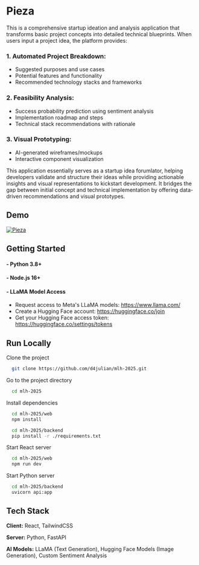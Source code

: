 
# Pieza

This is a comprehensive startup ideation and analysis application that transforms basic project concepts into detailed technical blueprints. When users input a project idea, the platform provides:
### 1. Automated Project Breakdown:

- Suggested purposes and use cases
- Potential features and functionality
- Recommended technology stacks and frameworks


### 2. Feasibility Analysis:

- Success probability prediction using sentiment analysis
- Implementation roadmap and steps
- Technical stack recommendations with rationale


### 3. Visual Prototyping:

- AI-generated wireframes/mockups
- Interactive component visualization

This application essentially serves as a startup idea forumlator, helping developers validate and structure their ideas while providing actionable insights and visual representations to kickstart development. It bridges the gap between initial concept and technical implementation by offering data-driven recommendations and visual prototypes.
## Demo

[![Pieza](https://img.youtube.com/vi/kV5AKrqGEKM/0.jpg)](https://youtu.be/kV5AKrqGEKM)
## Getting Started
#### - Python 3.8+
#### - Node.js 16+
#### - LLaMA Model Access

- Request access to Meta's LLaMA models: https://www.llama.com/
- Create a Hugging Face account: https://huggingface.co/join
- Get your Hugging Face access token: https://huggingface.co/settings/tokens
## Run Locally

Clone the project

```bash
  git clone https://github.com/d4julian/mlh-2025.git
```

Go to the project directory

```bash
  cd mlh-2025
```

Install dependencies

```bash
  cd mlh-2025/web
  npm install

  cd mlh-2025/backend
  pip install -r ./requirements.txt
```

Start React server

```bash
  cd mlh-2025/web
  npm run dev
```

Start Python server
```bash
  cd mlh-2025/backend
  uvicorn api:app
```


## Tech Stack

**Client:** React, TailwindCSS

**Server:** Python, FastAPI

**AI Models:** LLaMA (Text Generation), Hugging Face Models (Image Generation), Custom Sentiment Analysis

